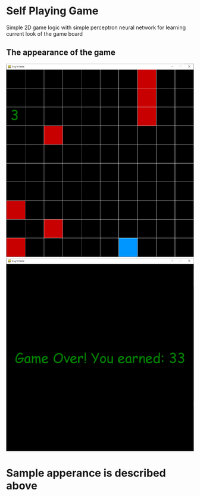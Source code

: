 # Self Playing Game
Simple 2D game logic with simple perceptron neural network for learning current look of the game board

## The appearance of the game
<div align="center">
<img src="REPOSITORY_IMAGES/game_looks.png"/>
<img src="REPOSITORY_IMAGES/game_looks2.png"/>
</div>
<h1> Sample apperance is described above</h1>
<br>
